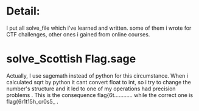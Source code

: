 # Detail:

I put all solve_file which i've learned and written. some of them i wrote for CTF challenges, other ones i gained from online courses.

# solve_Scottish Flag.sage

Actually, I use sagemath instead of python for this circumstance. When i calculated sqrt by python it cant convert float to int, so i try to change the number's structure and it led to one of my operations had precision problems . This is the consequence flag{6t............ while the correct one is flag{6r1t15h_cr0s5_ .
